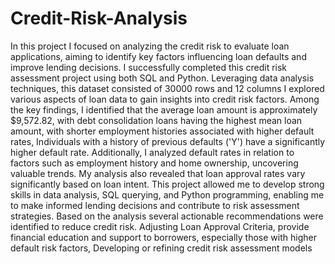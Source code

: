 # Credit-Risk-Analysis
In this project I focused on analyzing the credit risk to evaluate loan applications, aiming to identify key factors 
influencing loan defaults and improve lending decisions. I successfully completed this credit risk assessment project 
using both SQL and Python. Leveraging data analysis techniques, this dataset consisted of 30000 rows and 12 
columns I explored various aspects of loan data to gain insights into credit risk factors. Among the key findings, I 
identified that the average loan amount is approximately $9,572.82, with debt consolidation loans having the highest 
mean loan amount, with shorter employment histories associated with higher default rates, Individuals with a history 
of previous defaults ('Y') have a significantly higher default rate. Additionally, I analyzed default rates in relation to 
factors such as employment history and home ownership, uncovering valuable trends. My analysis also revealed that 
loan approval rates vary significantly based on loan intent. This project allowed me to develop strong skills in data 
analysis, SQL querying, and Python programming, enabling me to make informed lending decisions and 
contribute to risk assessment strategies. Based on the analysis several actionable recommendations were identified to 
reduce credit risk. Adjusting Loan Approval Criteria, provide financial education and support to borrowers, especially 
those with higher default risk factors, Developing or refining credit risk assessment models
